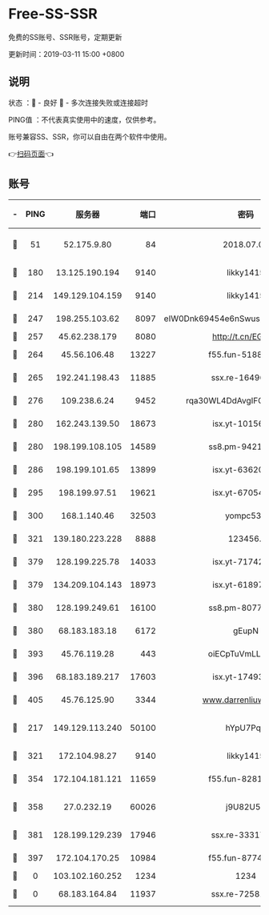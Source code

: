 # Free-SS-SSR

免费的SS账号、SSR账号，定期更新

更新时间：2019-03-11 15:00 +0800

## 说明

状态     ：🙂 - 良好 🙁 - 多次连接失败或连接超时

PING值   ：不代表真实使用中的速度，仅供参考。

账号兼容SS、SSR，你可以自由在两个软件中使用。

👉[扫码页面](https://liesauer.github.io/Free-SS-SSR/)👈

## 账号

|-|PING|服务器|端口|密码|加密方式|区域|
|:----:|:----:|:-----:|-----:|:----:|:----:|:----:|
|🙂|51|52.175.9.80|84|2018.07.07|chacha20-ietf-poly1305|HK|
|🙂|180|13.125.190.194|9140|likky1415|aes-256-cfb|KR|
|🙂|214|149.129.104.159|9140|likky1415|aes-256-cfb|HK|
|🙂|247|198.255.103.62|8097|eIW0Dnk69454e6nSwuspv9DmS201tQ0D|aes-256-cfb|US|
|🙂|257|45.62.238.179|8080|http://t.cn/EGJIyrl|rc4-md5|CA|
|🙂|264|45.56.106.48|13227|f55.fun-51885507|aes-256-cfb|US|
|🙂|265|192.241.198.43|11885|ssx.re-16496938|aes-256-cfb|US|
|🙂|276|109.238.6.24|9452|rqa30WL4DdAvgIFG6Fs3znzTa|aes-256-cfb|FR|
|🙂|280|162.243.139.50|18673|isx.yt-10156175|aes-256-cfb|US|
|🙂|280|198.199.108.105|14589|ss8.pm-94215844|aes-256-cfb|US|
|🙂|286|198.199.101.65|13899|isx.yt-63620378|aes-256-cfb|US|
|🙂|295|198.199.97.51|19621|isx.yt-67054944|aes-256-cfb|US|
|🙂|300|168.1.140.46|32503|yompc535|aes-256-cfb|AU|
|🙂|321|139.180.223.228|8888|123456..|aes-256-cfb|JP|
|🙂|379|128.199.225.78|14033|isx.yt-71742892|aes-256-cfb|SG|
|🙂|379|134.209.104.143|18973|isx.yt-61897203|aes-256-cfb|SG|
|🙂|380|128.199.249.61|16100|ss8.pm-80771462|aes-256-cfb|SG|
|🙂|380|68.183.183.18|6172|gEupN|aes-256-cfb|SG|
|🙂|393|45.76.119.28|443|oiECpTuVmLLxk4Ts|aes-256-cfb|AU|
|🙂|396|68.183.189.217|17603|isx.yt-17493612|aes-256-cfb|SG|
|🙂|405|45.76.125.90|3344|www.darrenliuwei.com|aes-256-cfb|AU|
|🙂|217|149.129.113.240|50100|hYpU7PqP|chacha20-ietf-poly1305|CN|
|🙂|321|172.104.98.27|9140|likky1415|aes-256-cfb|JP|
|🙂|354|172.104.181.121|11659|f55.fun-82812137|aes-256-cfb|SG|
|🙂|358|27.0.232.19|60026|j9U82U53|xchacha20-ietf-poly1305|HK|
|🙂|381|128.199.129.239|17946|ssx.re-33317571|aes-256-cfb|SG|
|🙂|397|172.104.170.25|10984|f55.fun-87743875|aes-256-cfb|SG|
|🙁|0|103.102.160.252|1234|1234|rc4-md5|JP|
|🙁|0|68.183.164.84|11937|ssx.re-72581382|aes-256-cfb|US|
